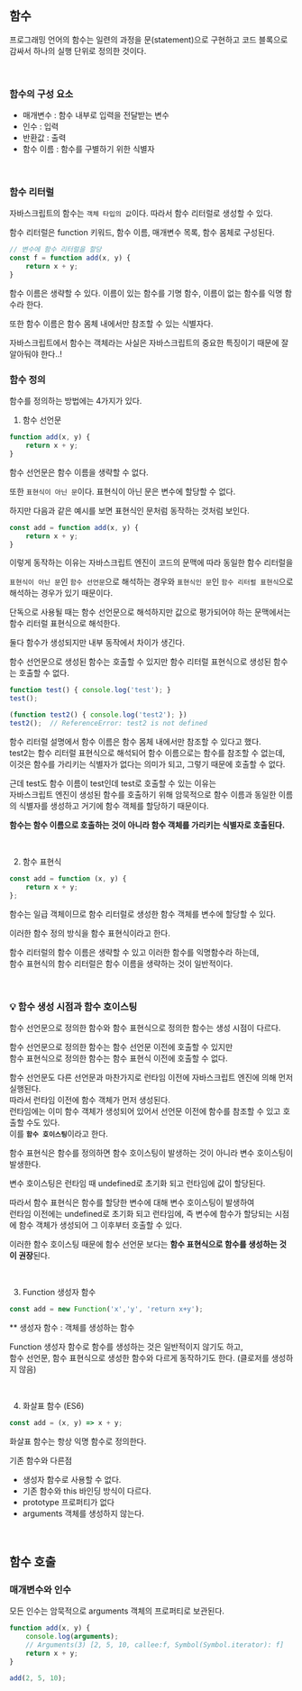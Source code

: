 ## 함수

프로그래밍 언어의 함수는 일련의 과정을 문(statement)으로 구현하고 코드 블록으로 감싸서 하나의 실행 단위로 정의한 것이다.

<br />

### 함수의 구성 요소
- 매개변수 : 함수 내부로 입력을 전달받는 변수
- 인수 : 입력
- 반환값 : 출력
- 함수 이름 : 함수를 구별하기 위한 식별자

<br />

### 함수 리터럴

자바스크립트의 함수는 `객체 타입의 값`이다. 따라서 함수 리터럴로 생성할 수 있다.

함수 리터럴은 function 키워드, 함수 이름, 매개변수 목록, 함수 몸체로 구성된다.

```jsx
// 변수에 함수 리터럴을 할당
const f = function add(x, y) {
    return x + y;
}
```
함수 이름은 생략할 수 있다. 이름이 있는 함수를 기명 함수, 이름이 없는 함수를 익명 함수라 한다. 

또한 함수 이름은 함수 몸체 내에서만 참조할 수 있는 식별자다.

자바스크립트에서 함수는 객체라는 사실은 자바스크립트의 중요한 특징이기 때문에 잘 알아둬야 한다..!

### 함수 정의

함수를 정의하는 방법에는 4가지가 있다.

1. 함수 선언문
```jsx
function add(x, y) {
    return x + y;
}
```
함수 선언문은 함수 이름을 생략할 수 없다.

또한 `표현식이 아닌 문`이다. 표현식이 아닌 문은 변수에 할당할 수 없다.

하지만 다음과 같은 예시를 보면 표현식인 문처럼 동작하는 것처럼 보인다.
```jsx
const add = function add(x, y) {
    return x + y;
}
```
이렇게 동작하는 이유는 자바스크립트 엔진이 코드의 문맥에 따라 동일한 함수 리터럴을

`표현식이 아닌 문`인 `함수 선언문`으로 해석하는 경우와 `표현식인 문`인 `함수 리터럴 표현식`으로 해석하는 경우가 있기 때문이다.

단독으로 사용될 때는 함수 선언문으로 해석하지만 값으로 평가되어야 하는 문맥에서는 함수 리터럴 표현식으로 해석한다.

둘다 함수가 생성되지만 내부 동작에서 차이가 생긴다.

함수 선언문으로 생성된 함수는 호출할 수 있지만 함수 리터럴 표현식으로 생성된 함수는 호출할 수 없다.

```jsx
function test() { console.log('test'); }
test();

(function test2() { console.log('test2'); })
test2();  // ReferenceError: test2 is not defined
```

함수 리터럴 설명에서 함수 이름은 함수 몸체 내에서만 참조할 수 있다고 했다.<br />
test2는 함수 리터럴 표현식으로 해석되어 함수 이름으로는 함수를 참조할 수 없는데, 이것은 함수를 가리키는 식별자가 없다는 의미가 되고, 그렇기 때문에 호출할 수 없다.

근데 test도 함수 이름이 test인데 test로 호출할 수 있는 이유는<br />
자바스크립트 엔진이 생성된 함수를 호출하기 위해 암묵적으로 함수 이름과 동일한 이름의 식별자를 생성하고 거기에 함수 객체를 할당하기 때문이다.

<b>함수는 함수 이름으로 호출하는 것이 아니라 함수 객체를 가리키는 식별자로 호출된다.</b>

<br />

2. 함수 표현식
```jsx
const add = function (x, y) {
    return x + y;
};
```
함수는 일급 객체이므로 함수 리터럴로 생성한 함수 객체를 변수에 할당할 수 있다.

이러한 함수 정의 방식을 함수 표현식이라고 한다.

함수 리터럴의 함수 이름은 생략할 수 있고 이러한 함수를 익명함수라 하는데,<br />
함수 표현식의 함수 리터럴은 함수 이름을 생략하는 것이 일반적이다.

<br />


### 💡 함수 생성 시점과 함수 호이스팅
함수 선언문으로 정의한 함수와 함수 표현식으로 정의한 함수는 생성 시점이 다르다.

함수 선언문으로 정의한 함수는 함수 선언문 이전에 호출할 수 있지만<br />
함수 표현식으로 정의한 함수는 함수 표현식 이전에 호출할 수 없다.

함수 선언문도 다른 선언문과 마찬가지로 런타임 이전에 자바스크립트 엔진에 의해 먼저 실행된다. <br />
따라서 런타임 이전에 함수 객체가 먼저 생성된다.<br />
런타임에는 이미 함수 객체가 생성되어 있어서 선언문 이전에 함수를 참조할 수 있고 호출할 수도 있다.<br />
이를 <b>`함수 호이스팅`</b>이라고 한다.

함수 표현식은 함수를 정의하면 함수 호이스팅이 발생하는 것이 아니라 변수 호이스팅이 발생한다.

변수 호이스팅은 런타임 때 undefined로 초기화 되고 런타임에 값이 할당된다.

따라서 함수 표현식은 함수를 할당한 변수에 대해 변수 호이스팅이 발생하여<br />
런타임 이전에는 undefined로 초기화 되고 런타임에, 즉 변수에 함수가 할당되는 시점에 함수 객체가 생성되어 그 이후부터 호출할 수 있다.

이러한 함수 호이스팅 때문에 함수 선언문 보다는 <b>함수 표현식으로 함수를 생성하는 것이 권장</b>된다.

<br />

3. Function 생성자 함수
```jsx
const add = new Function('x','y', 'return x+y');
```

** 생성자 함수 : 객체를 생성하는 함수

Function 생성자 함수로 함수를 생성하는 것은 일반적이지 않기도 하고,<br />
함수 선언문, 함수 표현식으로 생성한 함수와 다르게 동작하기도 한다. (클로저를 생성하지 않음)

<br />

4. 화살표 함수 (ES6)
```jsx
const add = (x, y) => x + y;
```
화살표 함수는 항상 익명 함수로 정의한다.

기존 함수와 다른점
- 생성자 함수로 사용할 수 없다.
- 기존 함수와 this 바인딩 방식이 다르다.
- prototype 프로퍼티가 없다
- arguments 객체를 생성하지 않는다.

<br />

## 함수 호출

### 매개변수와 인수

모든 인수는 암묵적으로 arguments 객체의 프로퍼티로 보관된다.

```jsx
function add(x, y) {
    console.log(arguments);
    // Arguments(3) [2, 5, 10, callee:f, Symbol(Symbol.iterator): f]
    return x + y;
}

add(2, 5, 10);
```

